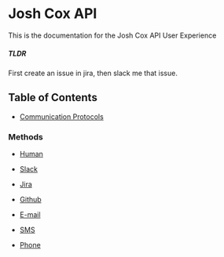 # Josh Cox API

This is the documentation for the Josh Cox API User Experience

##### TLDR

First create an issue in jira, then slack me that issue.

## Table of Contents

* [Communication Protocols](methods/methods.md)

### Methods

* [Human](methods/human.md)

* [Slack](methods/slack.md)

* [Jira](methods/jira.md)

* [Github](methods/github.md)

* [E-mail](methods/email.md)

* [SMS](methods/sms.md)

* [Phone](methods/phone.md)
